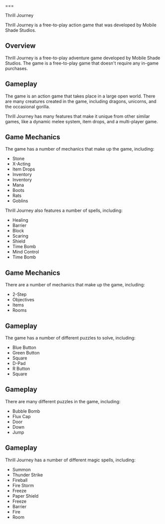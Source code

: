 
===

Thrill Journey

Thrill Journey is a free-to-play action game that was developed by Mobile Shade Studios.

## Overview

Thrill Journey is a free-to-play adventure game developed by Mobile Shade Studios. The game is a free-to-play game that doesn't require any in-game purchases.

## Gameplay

The game is an action game that takes place in a large open world. There are many creatures created in the game, including dragons, unicorns, and the occasional gorilla.

Thrill Journey has many features that make it unique from other similar games, like a dynamic melee system, item drops, and a multi-player game.

## Game Mechanics

The game has a number of mechanics that make up the game, including:

*   Stone
*   X-Acting
*   Item Drops
*   Inventory
*   Inventory
*   Mana
*   Boots
*   Rats
*   Goblins

Thrill Journey also features a number of spells, including:

*   Healing
*   Barrier
*   Block
*   Scaring
*   Shield
*   Time Bomb
*   Mind Control
*   Time Bomb

## Game Mechanics

There are a number of mechanics that make up the game, including:

*   2-Step
*   Objectives
*   Items
*   Rooms

## Gameplay

The game has a number of different puzzles to solve, including:

*   Blue Button
*   Green Button
*   Square
*   D-Pad
*   R Button
*   Square

## Gameplay

There are many different puzzles in the game, including:

*   Bubble Bomb
*   Flux Cap
*   Door
*   Down
*   Jump

## Gameplay

Thrill Journey has a number of different magic spells, including:

*   Summon
*   Thunder Strike
*   Fireball
*   Fire Storm
*   Freeze
*   Paper Shield
*   Freeze
*   Barrier
*   Fire
*   Room

